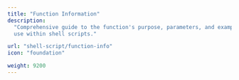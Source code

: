 ```yaml
---
title: "Function Information"
description:
  "Comprehensive guide to the function's purpose, parameters, and examples of
  use within shell scripts."

url: "shell-script/function-info"
icon: "foundation"

weight: 9200
---
```

